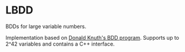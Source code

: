 # LBDD
BDDs for large variable numbers.

Implementation based on [Donald Knuth's BDD program](https://...).
Supports up to 2^42 variables and contains a C++ interface.
